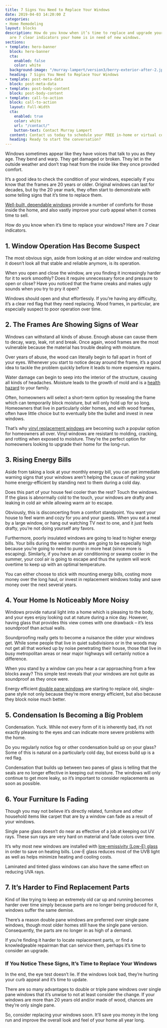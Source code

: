 ```yaml
---
title: 7 Signs You Need to Replace Your Windows
date: 2019-04-03 14:20:00 Z
categories:
- Home Remodeling
layout: blocks
description: How do you know when it’s time to replace and upgrade your windows? Here
  are 7 clear indicators your home is in need of new windows.
sections:
- template: hero-banner
  block: hero-banner
  cta:
    enabled: false
    color: white
  background-image: "/murray-lampert/version3/berry-exterior-after-2.jpg"
  heading: 7 Signs You Need to Replace Your Windows
- template: post-meta-data
  block: post-meta-data
- template: post-body-content
  block: post-body-content
- template: call-to-action
  block: call-to-action
  layout: Full-Width
  cta:
    enabled: true
    color: white
    url: "/contact/"
    button-text: Contact Murray Lampert
  content: Contact us today to schedule your FREE in-home or virtual consultation.
  heading: Ready to start the conversation?
---
```


Windows sometimes appear like they have voices that talk to you as they age. They bend and warp. They get damaged or broken. They let in the outside weather and don’t trap heat from the inside like they once provided comfort.

It’s a good idea to check the condition of your windows, especially if you know that the frames are 20 years or older. Original windows can last for decades, but by the 20 year mark, they often start to demonstrate with some telling signs that it’s time to replace them.

[Well-built, dependable windows](/efficiency-sound-insulation-curb-appeal-with-new-windows/) provide a number of comforts for those inside the home, and also vastly improve your curb appeal when it comes time to sell.

How do you know when it’s time to replace your windows? Here are 7 clear indicators.

## 1. Window Operation Has Become Suspect

The most obvious sign, aside from looking at an older window and realizing it doesn’t look all that stable and reliable anymore, is its operation.

When you open and close the window, are you finding it increasingly harder for it to work smoothly? Does it require unnecessary force and pressure to open or close? Have you noticed that the frame creaks and makes ugly sounds when you try to pry it open?

Windows should open and shut effortlessly. If you’re having any difficulty, it’s a clear red flag that they need replacing. Wood frames, in particular, are especially suspect to poor operation over time.

## 2. The Frames Are Showing Signs of Wear

Windows can withstand all kinds of abuse. Enough abuse can cause them to decay, warp, leak, rot and break. Once again, wood frames are the most vulnerable because the material has trouble dealing with moisture.

Over years of abuse, the wood can literally begin to fall apart in front of your eyes. Whenever you start to notice decay around the frame, it’s a good idea to tackle the problem quickly before it leads to more expensive repairs.

Water damage can begin to seep into the interior of the structure, causing all kinds of headaches. Moisture leads to the growth of mold and is a [health hazard](https://www.cdc.gov/mold/dampness_facts.htm) to your family.

Often, homeowners will select a short-term option by resealing the frame which can temporarily block moisture, but will only hold up for so long. Homeowners that live in particularly older homes, and with wood frames, often have little choice but to eventually bite the bullet and invest in new windows.

That’s why [vinyl replacement windows](https://www.4feldco.com/windows/) are becoming such a popular option for homeowners all over. Vinyl windows are resistant to molding, cracking, and rotting when exposed to moisture. They’re the perfect option for homeowners looking to upgrade their home for the long-run.

## 3. Rising Energy Bills

Aside from taking a look at your monthly energy bill, you can get immediate warning signs that your windows aren’t helping the cause of making your home energy-efficient by standing next to them during a cold day.

Does this part of your house feel cooler than the rest? Touch the windows. If the glass is abnormally cold to the touch, your windows are drafty and leaking in cold air while allowing warm air to escape.

Obviously, this is disconcerting from a comfort standpoint. You want your house to feel warm and cozy for you and your guests. When you eat a meal by a large window, or hang out watching TV next to one, and it just feels drafty, you’re not doing yourself any favors.

Furthermore, poorly insulated windows are going to lead to higher energy bills. Your bills during the winter months are going to be especially high because you’re going to need to pump in more heat (since more is escaping). Similarly, if you have an air conditioning or swamp cooler in the summer, your cool air is going to escape and thus the system will work overtime to keep up with an optimal temperature.

You can either choose to stick with mounting energy bills, costing more money over the long haul, or invest in replacement windows today and save money over the next several years.

## 4. Your Home Is Noticeably More Noisy

Windows provide natural light into a home which is pleasing to the body, and your eyes enjoy looking out at nature during a nice day. However, having glass that provides this view comes with one drawback – it’s less soundproof than actual walls.

Soundproofing really gets to become a nuisance the older your windows get. While some people that live in quiet subdivisions or in the woods may not get all that worked up by noise penetrating their house, those that live in busy metropolitan areas or near major highways will certainly notice a difference.

When you stand by a window can you hear a car approaching from a few blocks away? This simple test reveals that your windows are not quite as soundproof as they once were.

Energy efficient [double pane windows](https://www.4feldco.com/articles/benefits-double-pane-windows/) are starting to replace old, single-pane style not only because they’re more energy efficient, but also because they block noise much better.

## 5. Condensation Is Becoming a Big Problem

Condensation. Yuck. While not every form of it is inherently bad, it’s not exactly pleasing to the eyes and can indicate more severe problems with the home.

Do you regularly notice fog or other condensation build up on your glass? Some of this is natural on a particularly cold day, but excess build up is a red flag.

Condensation that builds up between two panes of glass is telling that the seals are no longer effective in keeping out moisture. The windows will only continue to get more leaky, so it’s important to consider replacements as soon as possible.

## 6. Your Furniture Is Fading

Though you may not believe it’s directly related, furniture and other household items like carpet that are by a window can fade as a result of your windows.

Single pane glass doesn’t do near as effective of a job at keeping out UV rays. These sun rays are very hard on material and fade colors over time.

It’s why most new windows are installed with [low-emissivity (Low-E) glass](https://en.wikipedia.org/wiki/Low_emissivity) in order to save on heating bills. Low-E glass reduces most of the UVB light as well as helps minimize heating and cooling costs.

Laminated and tinted glass windows can also have the same effect on reducing UVA rays.

## 7. It’s Harder to Find Replacement Parts

Kind of like trying to keep an extremely old car up and running becomes harder over time simply because parts are no longer being produced for it, windows suffer the same demise.

There’s a reason double pane windows are preferred over single pane windows, though most older homes still have the single pane version. Consequently, the parts are no longer in as high of a demand.

If you’re finding it harder to locate replacement parts, or find a knowledgeable repairman that can service them, perhaps it’s time to consider an upgrade.

### If You Notice These Signs, It’s Time to Replace Your Windows

In the end, the eye test doesn’t lie. If the windows look bad, they’re hurting your curb appeal and it’s time to update.

There are so many advantages to double or triple pane windows over single pane windows that it’s unwise to not at least consider the change. If your windows are more than 20 years old and/or made of wood, chances are they’re only single pane.

So, consider replacing your windows soon. It’ll save you money in the long run and improve the overall look and feel of your home all year long.
